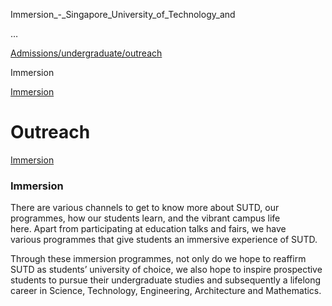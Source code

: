 Immersion_-_Singapore_University_of_Technology_and



…

 [Admissions/undergraduate/outreach](#) 

Immersion

[Immersion](https://www.sutd.edu.sg/admissions/undergraduate/outreach)

Outreach
========

[Immersion](/admissions/undergraduate/outreach/immersion/#tabs)

### Immersion



There are various channels to get to know more about SUTD, our programmes, how our students learn, and the vibrant campus life here. Apart from participating at education talks and fairs, we have various programmes that give students an immersive experience of SUTD.  
   
Through these immersion programmes, not only do we hope to reaffirm SUTD as students’ university of choice, we also hope to inspire prospective students to pursue their undergraduate studies and subsequently a lifelong career in Science, Technology, Engineering, Architecture and Mathematics.

